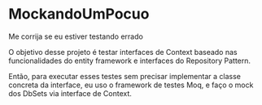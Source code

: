 # MockandoUmPocuo
Me corrija se eu estiver testando errado

O objetivo desse projeto é testar interfaces de Context baseado nas funcionalidades do entity framework e interfaces do Repository Pattern.

Então, para executar esses testes sem precisar implementar a classe concreta da interface, eu uso o framework de testes Moq, e faço o mock dos DbSets via interface de Context.

